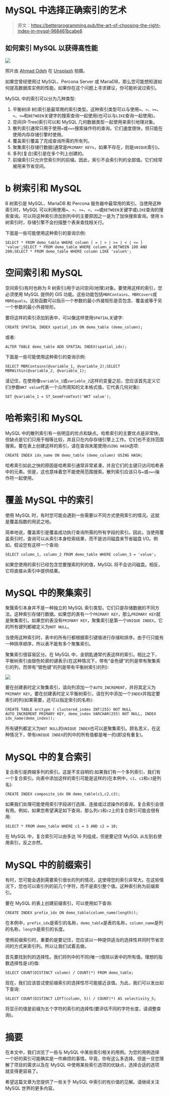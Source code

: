 # MySQL 中选择正确索引的艺术

> 原文：<https://betterprogramming.pub/the-art-of-choosing-the-right-index-in-mysql-968461bcabe8>

## 如何索引 MySQL 以获得高性能

![](img/5f997b8e5f93b9097f06bab2f2faaad7.png)

照片由 [Ahmad Odeh](https://unsplash.com/@aoddeh?utm_source=medium&utm_medium=referral) 在 [Unsplash](https://unsplash.com?utm_source=medium&utm_medium=referral) 拍摄。

如果您曾经使用过 MySQL、Percona Server 或 MariaDB，那么您可能想知道如何提高数据库实例的性能。如果你在这个问题上寻求建议，你可能听说过索引。

MySQL 中的索引可以分为几种类型:

1.  平衡树(B 树)索引是最常用的索引类型。这种索引类型可以与使用`=`、`>`、`>=`、`<`、`<=`和`BETWEEN`关键字的搜索查询一起使用(也可以与`LIKE`查询一起使用)。
2.  空间(R-Tree)索引可以和 MySQL 几何数据类型一起使用来索引地理对象。
3.  散列索引通常只用于使用`=`或`<=>`搜索操作符的查询。它们速度很快，但只能在使用内存存储引擎时使用。
4.  覆盖索引覆盖了完成查询所需的所有列。
5.  聚集索引存储行数据(通常是`PRIMARY KEYs`，如果不存在，则是`UNIQUE`索引)。
6.  多列(复合)索引是在多个列上创建的。
7.  前缀索引只允许您索引列的前缀。因此，索引不会索引列的全部值。它们经常被用来节省空间。

# b 树索引和 MySQL

B 树索引是 MySQL、MariaDB 和 Percona 服务器中最常用的索引。当使用这种索引时，MySQL 可以利用使用`=`、`>`、`>=`、`<`、`<=`或`BETWEEN`关键字或`LIKE`查询的搜索查询。可以将这种索引添加到列中的主要原因之一是为了加快搜索查询。使用 b 树索引时，存储引擎不会扫描整个表来查找相关行。

下面是一些可能使用这种索引的查询示例:

```
SELECT * FROM demo_table WHERE column [ = | > | >= | < | <= ] 'value';SELECT * FROM demo_table WHERE column_a BETWEEN 100 AND 200;SELECT * FROM demo_table WHERE column LIKE 'value%';
```

# 空间索引和 MySQL

空间索引(有时也称为 R 树索引)用于访问空间(地理)对象。要使用这样的索引，您必须使用 MySQL 提供的 GIS 功能。这些功能包括`MBRContains`、`MBRCovers`或`MBREquals`。这些函数可以指示一个参数的最小外接矩形是否包含、覆盖或等于另一个参数的最小外接矩形。

要将这样的索引添加到表中，可以像这样使用`SPATIAL`关键字:

```
CREATE SPATIAL INDEX spatial_idx ON demo_table (demo_column);
```

或者:

```
ALTER TABLE demo_table ADD SPATIAL INDEX(spatial_idx);
```

下面是一些可能使用这种索引的查询示例:

```
SELECT MBRContains(@variable_1, @variable_2);SELECT MBRWithin(@variable_2, @variable_1);
```

请记住，在使用像`variable_1`或`variable_2`这样的变量之前，您应该首先定义它们(参数`WKT value`代表一个众所周知的文本格式值，它代表几何对象):

```
SET @variable_1 = ST_GeomFromText('WKT value');
```

# 哈希索引和 MySQL

MySQL 中的散列索引有一些明显的优点和缺点。哈希索引的主要优点是非常快，但缺点是它们只用于相等比较，并且只在内存存储引擎上工作。它们也不支持范围搜索。要在表上创建这样的索引，请在查询末尾使用`USING HASH`选项:

```
CREATE INDEX idx_name ON demo_table (demo_column) USING HASH;
```

哈希索引如此之快的原因是哈希索引通常非常紧凑，并且它们的主键只访问哈希表中的元素。但是，这也意味着您不能使用范围搜索。散列索引应该只与`=`或`<=>`操作符一起使用。

# 覆盖 MySQL 中的索引

使用 MySQL 时，有时您可能会遇到一些需要以不同方式使用索引的情况。这就是覆盖指数的用武之地。

简单地说，覆盖索引是覆盖成功执行查询所需的所有字段的索引。因此，当使用覆盖索引时，查询可以从索引本身检索结果，而不是访问磁盘来节省磁盘 I/O。例如，假设您有这样一个查询:

```
SELECT column_1, column_2 FROM demo_table WHERE column_3 = 'value';
```

如果您使用的索引已经包含您要搜索的列的值，MySQL 将不会访问磁盘。相反，它将直接从索引中提供结果。

# MySQL 中的聚集索引

聚簇索引本身并不是一种独立的 MySQL 索引类型。它们只是存储数据的不同方法。这种索引存储行数据。如果您的表有一个`PRIMARY KEY`，那么`PRIMARY KEY`就是聚集索引。如果您的表没有`PRIMARY KEY`，聚集索引是第一个`UNIQUE INDEX`，它的所有键列都被定义为`NOT NULL`。

当使用这种索引时，表中的所有行都根据索引键值进行存储和排序。由于行只能有一种排序顺序，所以表不能有多个聚集索引。

聚集索引很容易区分。在 MySQL 中，金钥匙通常代表这样的索引。相比之下，平衡树索引由银色轮廓的键表示(在这种情况下，带有“金色键”的列是带有聚集索引的列，而带有“银色键”的列是带有平衡树索引的列):

![](img/a9c45d5e547194b6f7669174899e5f5d.png)

要在创建表时定义聚集索引，请向列添加一个`AUTO_INCREMENT`，并将其定义为`PRIMARY KEY`。要在创建表时定义平衡树索引，请在列中添加一个`INDEX`并指定要索引的列(如果需要，还可以指定索引的名称):

```
CREATE TABLE arctype ( clustered_index INT(255) NOT NULL AUTO_INCREMENT PRIMARY KEY, demo_index VARCHAR(255) NOT NULL, INDEX idx_name(demo_index));
```

所有键列都定义为`NOT NULL`的`UNIQUE INDEX`也可以是聚集索引。顾名思义，在这种情况下，带有`UNIQUE INDEX`的列中的所有值都是唯一的(即没有重复)。

# MySQL 中的复合索引

复合索引是跨越多列的索引。这是不言自明的:如果我们有一个多列索引，我们有一个复合索引。向表中添加这样的索引可能是这样的(在本例中，`c1`、`c2`和`c3`是列名):

```
CREATE INDEX composite_idx ON demo_table(c1,c2,c3);
```

如果我们处理可能使用索引字段进行选择、连接或过滤操作的查询，复合索引会很有用。例如，如果您希望满足如下查询，那么列`c1`和`c2`上的复合索引可能会很有用:

```
SELECT * FROM demo_table WHERE c1 = 5 AND c2 = 10;
```

在 MySQL 中，复合索引可以由多达 16 列组成，但是要记住 MySQL 从左到右使用索引，反之亦然。

# MySQL 中的前缀索引

有时，您可能会遇到需要索引很长的列的情况，这使得您的索引非常大。在这些情况下，您也可以索引列的前几个字符，而不是索引整个值。这种索引称为前缀索引。

要在 MySQL 的表上创建前缀索引，可以使用如下查询:

```
CREATE INDEX prefix_idx ON demo_table(column_name(length));
```

在本例中，`prefix_idx`是索引的名称，`demo_table`是表的名称，`column_name`是列的名称，`length`是索引的长度。

使用前缀索引时，重要的是要记住，您应该以一种提供适当的选择性并同时节省空间的方式来索引列。所以让我们试着去做。

首先要找到列的选择性。我们将列中的不同(唯一)值除以表中的所有值。理想的指数选择性是`1`的值:

```
SELECT COUNT(DISTINCT column) / COUNT(*) FROM demo_table;
```

现在，我们应该尝试使前缀索引的选择性尽可能接近该值。为此，我们可以发出如下查询:

```
SELECT COUNT(DISTINCT LEFT(column, 5)) / COUNT(*) AS selectivity_5;
```

将显示的值是前缀为五个字符的索引的选择性(要评估不同的字符长度，请调整查询)。

# 摘要

在本文中，我们浏览了一些与 MySQL 中某些索引相关的用例。为您的用例选择一个好的索引可能确实是一件麻烦的事情。毕竟，你有这么多选择。但是一旦您理解了项目的需求以及在 MySQL 中使用某些索引选项的优缺点，选择合适的选项就变得更容易了。

希望这篇文章为您提供了一些关于 MySQL 中索引的有价值的见解。请继续关注 MySQL 世界的更多内容。